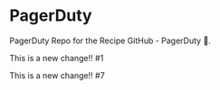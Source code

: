 # PagerDuty
PagerDuty Repo for the Recipe GitHub - PagerDuty :dancer:.

This is a new change!! #1

This is a new change!! #7
